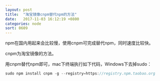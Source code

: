 ```yaml
---
layout: post
title:  "淘宝镜像cnpm替代npm的方法"
date:   2017-11-03 16:12:19 +0800
categories: node
sort: 0609
---
```


npm在国内用起来会比较慢，使用cnpm可完成替代npm，同时速度比较快。

cnpm为淘宝镜像的方法。

用cnpm替代npm即可，mac下终端执行如下代码，Windows下去掉sudo：

```js
sudo npm install cnpm -g --registry=https://registry.npm.taobao.org
```

